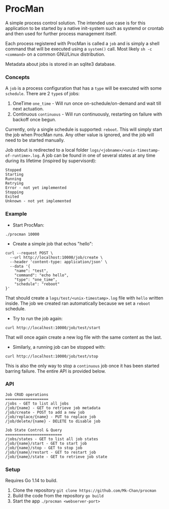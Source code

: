 # ProcMan
A simple process control solution. The intended use case is for this application to be started by a native init-system
such as systemd or crontab and then used for further process management itself.

Each process registered with ProcMan is called a `job` and is simply a shell command that will be executed using a
`system()` call. Most likely `sh -c <command>` on a common GNU/Linux distribution.

Metadata about jobs is stored in an sqlite3 database.

### Concepts
A `job` is a process configuration that has a `type` will be executed with some `schedule`. There are 2 `type`s of jobs:
1. OneTime `one_time` - Will run once on-schedule/on-demand and wait till next actuation.
2. Continuous `continuous` - Will run continuously, restarting on failure with backoff once begun.

Currently, only a single schedule is supported: `reboot`. This will simply start the job when ProcMan runs. Any other
value is ignored, and the job will need to be started manually.

Job stdout is redirected to a local folder `logs/<jobname>/<unix-timestamp-of-runtime>.log`. A job can be found in one
of several states at any time during its lifetime (inspired by supervisord):
```
Stopped
Starting
Running
Retrying
Error - not yet implemented
Stopping
Exited
Unknown - not yet implemented
```

### Example
* Start ProcMan:
```
./procman 10000
```
* Create a simple job that echos "hello":
```
curl --request POST \
  --url http://localhost:10000/job/create \
  --header 'content-type: application/json' \
  --data '{
	"name": "test",
	"command": "echo hello",
	"type": "one_time",
	"schedule": "reboot"
}'
```
That should create a `logs/test/<unix-timestamp>.log` file with `hello` written inside. The job we created ran
automatically because we set a `reboot` schedule.
* Try to run the job again:
```
curl http://localhost:10000/job/test/start
```
That will once again create a new log file with the same content as the last.
* Similarly, a running job can be stopped with:
```
curl http://localhost:10000/job/test/stop
```
This is also the only way to stop a `continuous` job once it has been started barring failure.
The entire API is provided below.

### API
```
Job CRUD operations
===================
/jobs - GET to list all jobs
/job/{name} - GET to retrieve job metadata
/job/create - POST to add a new job
/job/replace/{name} - PUT to replace job
/job/delete/{name} - DELETE to disable job

Job State Control & Query
=========================
/jobs/states - GET to list all job states
/job/{name}/start - GET to start job
/job/{name}/stop - GET to stop job
/job/{name}/restart - GET to restart job
/job/{name}/state - GET to retrieve job state
```

### Setup
Requires Go 1.14 to build.
1. Clone the repository `git clone https://github.com/Mk-Chan/procman`
2. Build the code from the repository `go build`
3. Start the app `./procman <webserver-port>`
